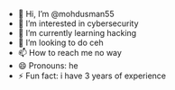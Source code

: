 - 👋 Hi, I’m @mohdusman55
- 👀 I’m interested in cybersecurity
- 🌱 I’m currently learning hacking
- 💞️ I’m looking to do ceh
- 📫 How to reach me no way
- 😄 Pronouns: he
- ⚡ Fun fact: i have 3 years of experience

<!---
mohdusman55/mohdusman55 is a ✨ special ✨ repository because its `README.md` (this file) appears on your GitHub profile.
You can click the Preview link to take a look at your changes.
--->

